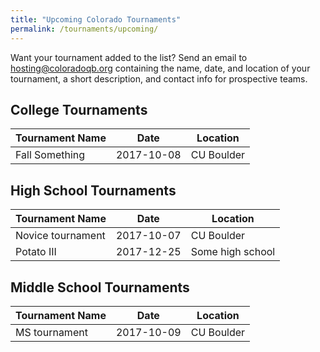 ```yaml
---
title: "Upcoming Colorado Tournaments"
permalink: /tournaments/upcoming/
---
```


Want your tournament added to the list? Send an email to <hosting@coloradoqb.org>
containing the name, date, and location of your tournament, a short description,
and contact info for prospective teams.

## College Tournaments

| Tournament Name   | Date       | Location         |
| ----------------- | ---------- | ---------------- |
| Fall Something    | 2017-10-08 | CU Boulder       |

## High School Tournaments

| Tournament Name   | Date       | Location         |
| ----------------- | ---------- | ---------------- |
| Novice tournament | 2017-10-07 | CU Boulder       |
| Potato III        | 2017-12-25 | Some high school |

## Middle School Tournaments

| Tournament Name   | Date       | Location         |
| ----------------- | ---------- | ---------------- |
| MS tournament     | 2017-10-09 | CU Boulder       |
